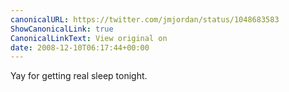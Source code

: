 ```yaml
---
canonicalURL: https://twitter.com/jmjordan/status/1048683583
ShowCanonicalLink: true
CanonicalLinkText: View original on
date: 2008-12-10T06:17:44+00:00
---
```

Yay for getting real sleep tonight.